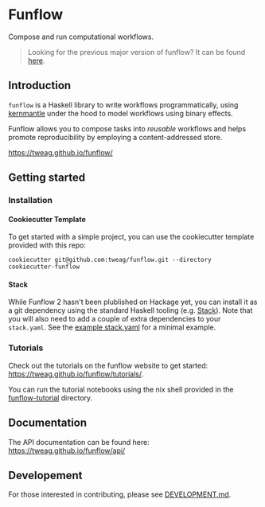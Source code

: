 # Funflow

Compose and run computational workflows.

> Looking for the previous major version of funflow? It can be found
> [here](https://github.com/tweag/funflow/tree/funflow1).

## Introduction

`funflow` is a Haskell library to write workflows programmatically, using
[kernmantle](https://github.com/tweag/kernmantle/) under the hood to model
workflows using binary effects.

Funflow allows you to compose tasks into *reusable* workflows and helps
promote reproducibility by employing a content-addressed store.

https://tweag.github.io/funflow/

## Getting started

### Installation

#### Cookiecutter Template

To get started with a simple project, you can use the cookiecutter template
provided with this repo:

```console
cookiecutter git@github.com:tweag/funflow.git --directory cookiecutter-funflow
```

#### Stack

While Funflow 2 hasn't been plublished on Hackage yet, you can install it as a git
dependency using the standard Haskell tooling (e.g.
[Stack](https://docs.haskellstack.org/en/stable/yaml_configuration/#packages)).
Note that you will also need to add a couple of extra dependencies to your `stack.yaml`.
See the [example stack.yaml](./cookiecutter-funflow/{{cookiecutter.project_name}}/stack.yaml) for a minimal example.

### Tutorials

Check out the tutorials on the funflow website to get started:
https://tweag.github.io/funflow/tutorials/.

You can run the tutorial notebooks using the nix shell provided in the
[funflow-tutorial](./funflow-tutorial) directory.

## Documentation

The API documentation can be found here: https://tweag.github.io/funflow/api/

## Developement

For those interested in contributing, please see
[DEVELOPMENT.md](./docs/DEVELOPMENT.md).
